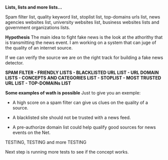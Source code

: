 **Lists, lists and more lists...**

Spam filter list, quality keyword list, stoplist list,
top-domains urls list, news agencies websites list, university
websites list, business websites lists and government
organizations lists.

**Hypothesis**
The main idea to fight fake news is the look at the athorithy 
that is transmitting the news event. I am working on a system
that can juge of the quality of an internet source.

If we can verify the source we are on the right track for building 
a fake news detector.

**SPAM FILTER - FRIENDLY LISTS - BLACKLISTED URL LIST - URL DOMAIN LISTS - CONCEPTS AND CATEGORIES
LIST - STOPLIST - MOST TRUSTED URL LIST - TOP-DOMAINs LIST** 

**Some examples of wath is possible**
Just to give you an exemple: 

- A high score on a spam filter can give us clues on the quality of a source. 

- A blacklisted site should not be trusted with a news feed.

- A pre-authorize domain list could help qualify good sources for news
events on the Net.

TESTING, TESTING and more TESTING

Next step is running more tests to see if the concept works.
